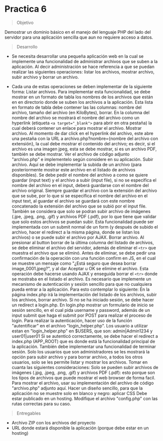 #  Practica 6
> Objetivo

Demostrar un dominio básico en el manejo del lenguaje PHP del lado del servidor para una aplicación sencilla que aun no requiere acceso a datos.

> Desarrollo

- Se necesita desarrollar una pequeña aplicación web en la cual se implemente una funcionalidad de administrar archivos que se suben a la aplicación. Al decir administración se hace referencia a que se puedan realizar las siguientes operaciones: listar los archivos, mostrar archivo, subir archivo y borrar un archivo.

- Cada una de estas operaciones se deben implementar de la siguiente forma:
Listar archivos. Para implementar esta funcionalidad, se debe mostrar en un formato de tabla los nombres de los archivos que están en en directorio donde se suben los archivos a la aplicación. Esta lista en formato de tabla debe contener las las columnas: nombre del archivo, tamaño del archivo (en KiloBytes), borrar. En la columna del nombre del archivo se mostrará el nombre del archivo como un hyperlink (etiqueta 
```<a target="_blank">``` para abrir en otra pestaña) la cual deberá contener un enlace para mostrar el archivo.
Mostrar archivo. Al momento de dar click en el hyperlink del archivo, este abre una pestaña con la URL a archivo.php?nombre={nombre del archivo con extensión}, la cual debe mostrar el contenido del archivo; es decir, si el archivo es una imagen jpeg, esta se debe mostrar, si es un archivo PDF, también se debe mostrar. Ver el archivo de código adjunto "archivo.php" e implementelo según considere en su aplicación.
Subir archivo. Aquí se debe implementar la subida de un archivo (para posteriormente mostrar este archivo en el listado de archivos disponibles). Se debe pedir el nombre del archivo a como se quiere guardar (input text) y el archivo a subir (input file), si no se especifica el nombre del archivo en el input, deberá guardarse con el nombre del archivo original. Siempre guardar el archivo con la extensión del archivo que se sube, por lo que si se especifica el nombre del archivo en el input text, al guardar el archivo se guardará con este nombre concatenado la extensión del archivo que se subió por el input file. También se considera que solo se podran subir archivo de imágenes (.jpe, .jpeg, .png, .gif) y archivos PDF (.pdf), por lo que tiene que validar que solo estos archivos se puedan subir. Esta funcionalidad puede ser implementada con un submit normal de un form (y después de subido el archivo, hacer el redirect a la misma página, donde se listan los archivos) o se puede subir el archivo por AJAX.
Borrar archivo. Al presionar al button borrar de la última columna del listado de archivos, se debe eliminar el archivo del servidor, además de eliminar el ```<tr>``` que muestra el archivo que se eliminó. Antes de eliminar, se debe pedir una confirmación de la operación con una función confirm en JS, en el cual se muestre un mensaje como "¿Está seguro que desea borrar image_0001.jpeg?", y al dar Aceptar u OK se elimine el archivo. Esta operación debe hacerse usando AJAX y enseguida borrar el ```<tr>``` donde se mostraba en el listado el archivo.
Es necesario que implemente un mecanismo de autenticación y sesión sencillo para que no cualquiera pueda entrar a la aplicación. Para esto contemplar lo siguiente:
En la página index.php irá la implementación del listado de los archivos, subir los archivos, borrar archivo. Si no se ha iniciado sesión, se debe hacer un redirect a login.php.
En login.php mostrar un formulario de inicio se sesión sencillo, en el cual pida username y password, además de un input submit que haga el submit por POST para realizar el proceso de login. Para realizar la autenticación, hacer uso de la función "autentificar" en el archivo "login_helper.php".
Los usuario a utilizar estan en "login_helper.php" en $USERS, que son: admin|Admin1234 y user01|user01
Si se autenticó correctamente, se debe hacer el redirect a index.php (APP_ROOT) que es donde está la funcionalidad principal de la aplicación.
También debe implementar una funcionalidad de terminar sesión.
Solo los usuarios que son administradores se les mostrará la opción para subir archivo y para borrar archivo, a todos los otros usuarios, solo se les permite listar y mostrar los archivos.
Tomar en cuanta las siguientes consideraciones:
Solo se pueden subir archivos de imágenes (.jpg, .jpeg, .png, .gif) y archivos PDF (.pdf): esto porque son los tipos de archivos que puede mostrar el web browser de forma facil.
Para mostrar el archivo, usar su implementación del archivo de código "archivo.php" adjunto aquí.
Hacer un diseño sencillo, para que la aplicación no se muestre solo en blanco y negro: aplicar CSS
Debe estar publicado en un hosting.
Modifique el archivo "config.php" con las rutas correctas para su caso.

> Entregables

- Archivo ZIP con los archivos del proyecto
- URL donde estará disponible la aplicación (porque debe estar en un hosting)
